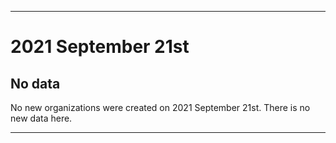 
***

# 2021 September 21st

## No data

No new organizations were created on 2021 September 21st. There is no new data here.

***

